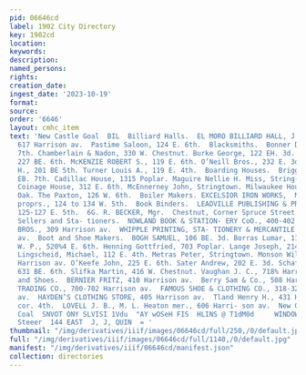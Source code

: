 ```yaml
---
pid: 06646cd
label: 1902 City Directory
key: 1902cd
location: 
keywords: 
description: 
named_persons: 
rights: 
creation_date: 
ingest_date: '2023-10-19'
format: 
source: 
order: '6646'
layout: cmhc_item
text: 'New Castle Goal  BIL  Billiard Halls.  EL MORO BILLIARD HALL, J. S. Lang megr.,
  617 Harrison av.  Pastime Saloon, 124 E. 6th.  Blacksmiths.  Bonner D. P., 215 E.
  7th. Chamberlain & Nadon, 330 W. Chestnut. Burke George, 122 EH. 3d. Hannan T. J.,
  227 BE. 6th. McKENZIE ROBERT S., 119 E. 6th. O’Neill Bros., 232 E. 3d. Tippett C.
  H., 201 BE 5th. Turner Louis A., 119 E. 4th.  Boarding Houses.  Briggs House, 231
  EB. 7th. Cadillac House, 1315 Poplar. Maguire Nellie H. Miss, String- town. Free
  Coinage House, 312 E. 6th. McEnnerney John, Stringtown. Milwaukee House, 3d, cor.
  Oak. The Paxton, 126 W. 6th.  Boiler Makers. EXCELSIOR IRON WORKS,  McCarty & Moore
  proprs., 124 to 134 W. 5th.  Book Binders.  LEADVILLE PUBLISHING & PRINTING CO.,,
  125-127 E. 5th.  6G. R. BECKER, Mgr.  Chestnut, Corner Spruce Street  349 BOO  Book
  Sellers and Sta- tioners.  NOWLAND BOOK & STATION- ERY CoO., 400-402 Harrison av.  RICHEY
  BROS., 309 Harrison av.  WHIPPLE PRINTING, STA- TIONERY & MERCANTILE Co., 510 Harrison
  av.  Boot and Shoe Makers.  BOGH SAMUEL, 106 BE. 3d. Borras Lumar, 115% W. 2d. Briel
  W. P., 520%4 E. 6th. Henning Gottfried, 703 Poplar. Lange Joseph, 214 Harrison av.
  Lingscheid, Michael, 112 E. 4th. Metras Peter, Stringtown. Monson William, 4101%4
  Harrison av. O’Keefe John, 225 E. 6th. Sater Andrew, 202 E. 3d. Schafges William,
  631 BE. 6th. Slifka Martin, 416 W. Chestnut. Vaughan J. C., 718% Harrison av.  Boots
  and Shoes.  BERNIER FRITZ, 410 Harrison av.  Berry Sam & Co., 508 Harrison av.  CREWS-BEGGS
  TRADING CO., 700-702 Harrison av.  FAMOUS SHOE & CLOTHING CO., 318-320 Harrison
  av.  HAYDEN’S CLOTHING STORE, 405 Harrison av.  Tland Henry H., 431 Harrison av.,
  cor. 4th.  LOVELL J. B., M. L. Heaton mer., 606 Harri- son av.  New Gastle Steam
  Coal  SNVOT ONY SLVISI 1Vdu  "AY wOSeH FIS  HLINS @ T1dM0d     WINDOW GLASS, revit
  Steeer  144 EAST  J, J, QUIN  = '
thumbnail: "/img/derivatives/iiif/images/06646cd/full/250,/0/default.jpg"
full: "/img/derivatives/iiif/images/06646cd/full/1140,/0/default.jpg"
manifest: "/img/derivatives/iiif/06646cd/manifest.json"
collection: directories
---
```

